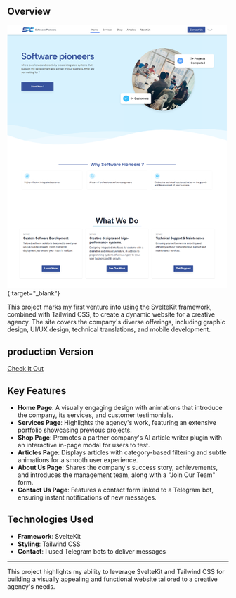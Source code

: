## Overview

[<img src="./static/software-poineers.png" alt="software pioneers home page" width="500"/>](https://software-pioneers-y7p3-ypox76hr1-salah-2d098c8c.vercel.app/){:target="_blank"}


This project marks my first venture into using the SvelteKit framework, combined with Tailwind CSS, to create a dynamic website for a creative agency. The site covers the company's diverse offerings, including graphic design, UI/UX design, technical translations, and mobile development.

## production Version
[Check It Out](https://software-pioneers-y7p3-ypox76hr1-salah-2d098c8c.vercel.app/)

## Key Features

- **Home Page**: A visually engaging design with animations that introduce the company, its services, and customer testimonials.
- **Services Page**: Highlights the agency's work, featuring an extensive portfolio showcasing previous projects.
- **Shop Page**: Promotes a partner company's AI article writer plugin with an interactive in-page modal for users to test.
- **Articles Page**: Displays articles with category-based filtering and subtle animations for a smooth user experience.
- **About Us Page**: Shares the company's success story, achievements, and introduces the management team, along with a "Join Our Team" form.
- **Contact Us Page**: Features a contact form linked to a Telegram bot, ensuring instant notifications of new messages.

## Technologies Used

- **Framework**: SvelteKit
- **Styling**: Tailwind CSS
- **Contact**: I used Telegram bots to deliver messages

---

This project highlights my ability to leverage SvelteKit and Tailwind CSS for building a visually appealing and functional website tailored to a creative agency's needs.
